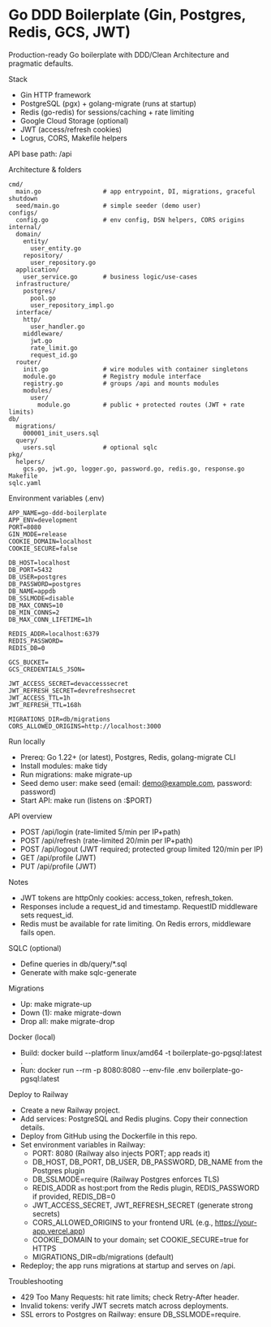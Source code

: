 # Go DDD Boilerplate (Gin, Postgres, Redis, GCS, JWT)

Production-ready Go boilerplate with DDD/Clean Architecture and pragmatic defaults.

Stack
- Gin HTTP framework
- PostgreSQL (pgx) + golang-migrate (runs at startup)
- Redis (go-redis) for sessions/caching + rate limiting
- Google Cloud Storage (optional)
- JWT (access/refresh cookies)
- Logrus, CORS, Makefile helpers

API base path: /api

Architecture & folders
```
cmd/
  main.go                 # app entrypoint, DI, migrations, graceful shutdown
  seed/main.go            # simple seeder (demo user)
configs/
  config.go               # env config, DSN helpers, CORS origins
internal/
  domain/
    entity/
      user_entity.go
    repository/
      user_repository.go
  application/
    user_service.go       # business logic/use-cases
  infrastructure/
    postgres/
      pool.go
      user_repository_impl.go
  interface/
    http/
      user_handler.go
    middleware/
      jwt.go
      rate_limit.go
      request_id.go
  router/
    init.go               # wire modules with container singletons
    module.go             # Registry module interface
    registry.go           # groups /api and mounts modules
    modules/
      user/
        module.go         # public + protected routes (JWT + rate limits)
db/
  migrations/
    000001_init_users.sql
  query/
    users.sql             # optional sqlc
pkg/
  helpers/
    gcs.go, jwt.go, logger.go, password.go, redis.go, response.go
Makefile
sqlc.yaml
```

Environment variables (.env)
```
APP_NAME=go-ddd-boilerplate
APP_ENV=development
PORT=8080
GIN_MODE=release
COOKIE_DOMAIN=localhost
COOKIE_SECURE=false

DB_HOST=localhost
DB_PORT=5432
DB_USER=postgres
DB_PASSWORD=postgres
DB_NAME=appdb
DB_SSLMODE=disable
DB_MAX_CONNS=10
DB_MIN_CONNS=2
DB_MAX_CONN_LIFETIME=1h

REDIS_ADDR=localhost:6379
REDIS_PASSWORD=
REDIS_DB=0

GCS_BUCKET=
GCS_CREDENTIALS_JSON=

JWT_ACCESS_SECRET=devaccesssecret
JWT_REFRESH_SECRET=devrefreshsecret
JWT_ACCESS_TTL=1h
JWT_REFRESH_TTL=168h

MIGRATIONS_DIR=db/migrations
CORS_ALLOWED_ORIGINS=http://localhost:3000
```

Run locally
- Prereq: Go 1.22+ (or latest), Postgres, Redis, golang-migrate CLI
- Install modules: make tidy
- Run migrations: make migrate-up
- Seed demo user: make seed (email: demo@example.com, password: password)
- Start API: make run (listens on :$PORT)

API overview
- POST /api/login (rate-limited 5/min per IP+path)
- POST /api/refresh (rate-limited 20/min per IP+path)
- POST /api/logout (JWT required; protected group limited 120/min per IP)
- GET  /api/profile (JWT)
- PUT  /api/profile (JWT)

Notes
- JWT tokens are httpOnly cookies: access_token, refresh_token.
- Responses include a request_id and timestamp. RequestID middleware sets request_id.
- Redis must be available for rate limiting. On Redis errors, middleware fails open.

SQLC (optional)
- Define queries in db/query/*.sql
- Generate with make sqlc-generate

Migrations
- Up: make migrate-up
- Down (1): make migrate-down
- Drop all: make migrate-drop

Docker (local)
- Build: docker build --platform linux/amd64 -t boilerplate-go-pgsql:latest .
- Run: docker run --rm -p 8080:8080 --env-file .env boilerplate-go-pgsql:latest

Deploy to Railway
- Create a new Railway project.
- Add services: PostgreSQL and Redis plugins. Copy their connection details.
- Deploy from GitHub using the Dockerfile in this repo.
- Set environment variables in Railway:
  - PORT: 8080 (Railway also injects PORT; app reads it)
  - DB_HOST, DB_PORT, DB_USER, DB_PASSWORD, DB_NAME from the Postgres plugin
  - DB_SSLMODE=require (Railway Postgres enforces TLS)
  - REDIS_ADDR as host:port from the Redis plugin, REDIS_PASSWORD if provided, REDIS_DB=0
  - JWT_ACCESS_SECRET, JWT_REFRESH_SECRET (generate strong secrets)
  - CORS_ALLOWED_ORIGINS to your frontend URL (e.g., https://your-app.vercel.app)
  - COOKIE_DOMAIN to your domain; set COOKIE_SECURE=true for HTTPS
  - MIGRATIONS_DIR=db/migrations (default)
- Redeploy; the app runs migrations at startup and serves on /api.

Troubleshooting
- 429 Too Many Requests: hit rate limits; check Retry-After header.
- Invalid tokens: verify JWT secrets match across deployments.
- SSL errors to Postgres on Railway: ensure DB_SSLMODE=require.
